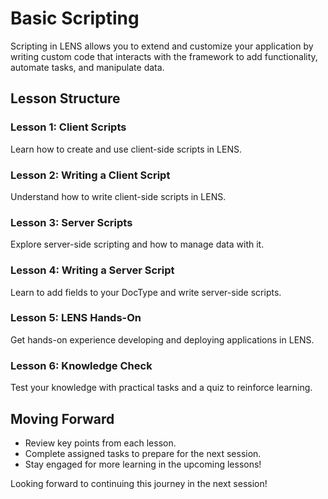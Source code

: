 # Basic Scripting

Scripting in LENS allows you to extend and customize your application by writing custom code that interacts with the framework to add functionality, automate tasks, and manipulate data.

## Lesson Structure

### Lesson 1: Client Scripts

Learn how to create and use client-side scripts in LENS.

### Lesson 2: Writing a Client Script

Understand how to write client-side scripts in LENS.

### Lesson 3: Server Scripts

Explore server-side scripting and how to manage data with it.

### Lesson 4: Writing a Server Script

Learn to add fields to your DocType and write server-side scripts.

### Lesson 5: LENS Hands-On

Get hands-on experience developing and deploying applications in LENS.

### Lesson 6: Knowledge Check

Test your knowledge with practical tasks and a quiz to reinforce learning.

## Moving Forward

-   Review key points from each lesson.
-   Complete assigned tasks to prepare for the next session.
-   Stay engaged for more learning in the upcoming lessons!

Looking forward to continuing this journey in the next session!
<!--stackedit_data:
eyJoaXN0b3J5IjpbMTQ0NDc1Mjc3OV19
-->